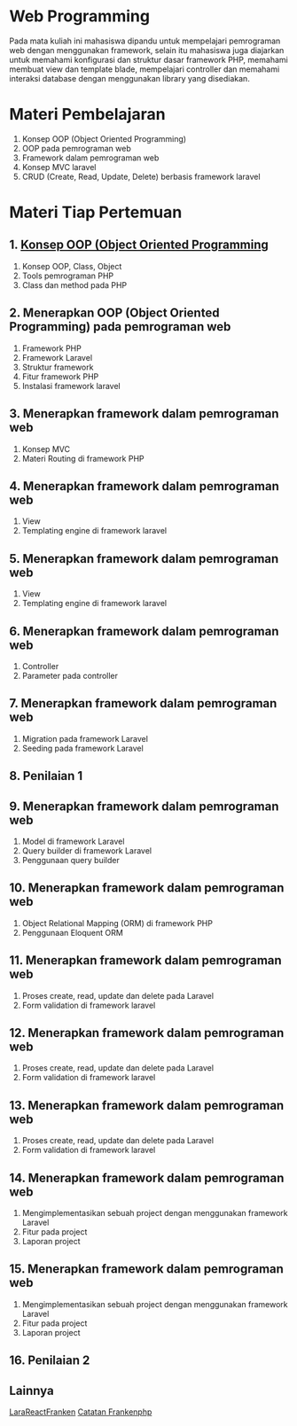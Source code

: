 # Web Programming
Pada mata kuliah ini mahasiswa dipandu untuk mempelajari pemrograman web dengan menggunakan framework, selain itu mahasiswa juga 
diajarkan untuk memahami konfigurasi dan struktur dasar framework PHP, memahami membuat view dan template blade, mempelajari 
controller dan memahami interaksi database dengan menggunakan library yang disediakan.

# Materi Pembelajaran 
1. Konsep OOP (Object Oriented Programming) 
2. OOP pada pemrograman web 
3. Framework dalam pemrograman web 
4. Konsep MVC laravel 
5. CRUD (Create, Read, Update, Delete) berbasis framework laravel

# Materi Tiap Pertemuan
## 1. [Konsep OOP (Object Oriented Programming](https://github.com/arthawebid/WebProgramming/blob/main/sesi1.md)
1. Konsep OOP, Class, Object 
2. Tools pemrograman PHP
3. Class dan method pada PHP
## 2. Menerapkan OOP (Object Oriented Programming) pada pemrograman web
1. Framework PHP 
2. Framework Laravel
3. Struktur framework 
4. Fitur framework PHP 
5. Instalasi framework laravel 
## 3. Menerapkan framework dalam pemrograman web
1. Konsep MVC 
2. Materi Routing di framework PHP
## 4. Menerapkan framework dalam pemrograman web
1. View
2. Templating engine di framework laravel 
## 5. Menerapkan framework dalam pemrograman web
1. View
2. Templating engine di framework laravel 
## 6. Menerapkan framework dalam pemrograman web
1. Controller  
2. Parameter pada controller 
## 7. Menerapkan framework dalam pemrograman web
1. Migration pada framework Laravel 
2. Seeding pada framework Laravel 
## 8. Penilaian 1
## 9. Menerapkan framework dalam pemrograman web
1. Model di framework Laravel 
2. Query builder di framework Laravel
3. Penggunaan query builder 
## 10. Menerapkan framework dalam pemrograman web
1. Object Relational Mapping (ORM) di framework PHP 
2. Penggunaan Eloquent ORM
## 11. Menerapkan framework dalam pemrograman web
1. Proses create, read, update dan delete pada Laravel 
2. Form validation di framework laravel
## 12. Menerapkan framework dalam pemrograman web
1. Proses create, read, update dan delete pada Laravel 
2. Form validation di framework laravel
## 13. Menerapkan framework dalam pemrograman web
1. Proses create, read, update dan delete pada Laravel 
2. Form validation di framework laravel
## 14. Menerapkan framework dalam pemrograman web
1. Mengimplementasikan sebuah project dengan menggunakan framework Laravel 
2. Fitur pada project
3. Laporan project 
## 15. Menerapkan framework dalam pemrograman web
1. Mengimplementasikan sebuah project dengan menggunakan framework Laravel 
2. Fitur pada project
3. Laporan project 
## 16. Penilaian 2

## Lainnya
[LaraReactFranken](https://github.com/arthawebid/LaraReactFranken)
[Catatan Frankenphp](https://github.com/arthawebid/catatan-frankenphp)
